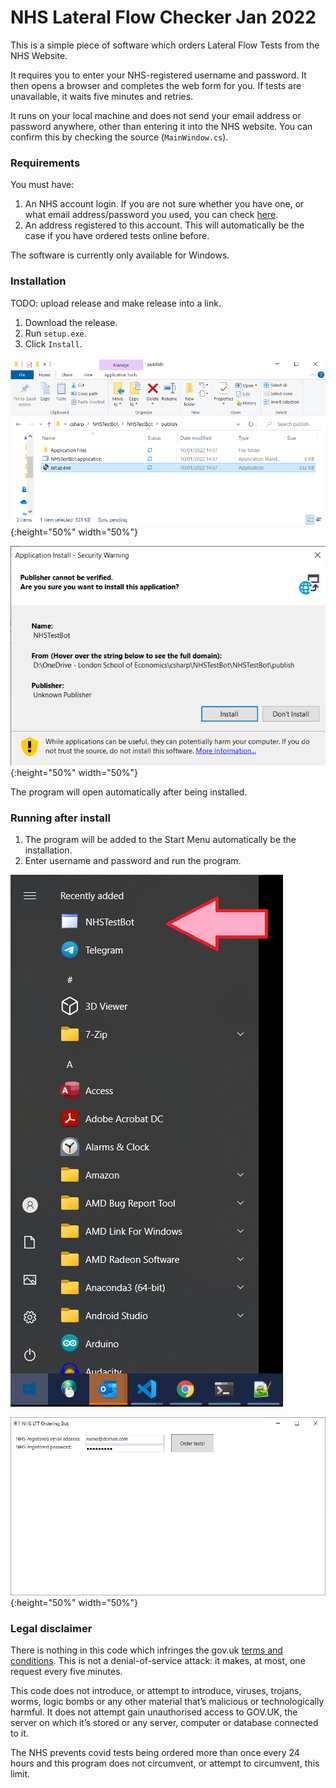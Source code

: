 # NHS Lateral Flow Checker Jan 2022

This is a simple piece of software which orders Lateral Flow Tests from the NHS Website.

It requires you to enter your NHS-registered username and password. It then opens a browser and completes the web form for you. If tests are unavailable, it waits five minutes and retries.

It runs on your local machine and does not send your email address or password anywhere, other than entering it into the NHS website. You can confirm this by checking the source (`MainWindow.cs`).

### Requirements

You must have:

1. An NHS account login. If you are not sure whether you have one, or what email address/password you used, you can check [here](https://www.nhsapp.service.nhs.uk/login).
2. An address registered to this account. This will automatically be the case if you have ordered tests online before.

The software is currently only available for Windows.

### Installation 

TODO: upload release and make release into a link.

1. Download the release.
2. Run `setup.exe`.
3. Click `Install`.

![Run setup](img/install-folder.png){:height="50%" width="50%"}


![Click Install](img/install.png){:height="50%" width="50%"}

The program will open automatically after being installed.

### Running after install

1. The program will be added to the Start Menu automatically be the installation.
2. Enter username and password and run the program.

![](img/start-menu.png?s=200)


![](img/main-window.png){:height="50%" width="50%"}

### Legal disclaimer

There is nothing in this code which infringes the gov.uk [terms and conditions](https://www.gov.uk/help/terms-conditions). This is not a denial-of-service attack: it makes, at most, one request every five minutes. 

This code does not introduce, or attempt to introduce, viruses, trojans, worms, logic bombs or any other material that’s malicious or technologically harmful. It does not attempt gain unauthorised access to GOV.UK, the server on which it’s stored or any server, computer or database connected to it.

The NHS prevents covid tests being ordered more than once every 24 hours and this program does not circumvent, or attempt to circumvent, this limit.
